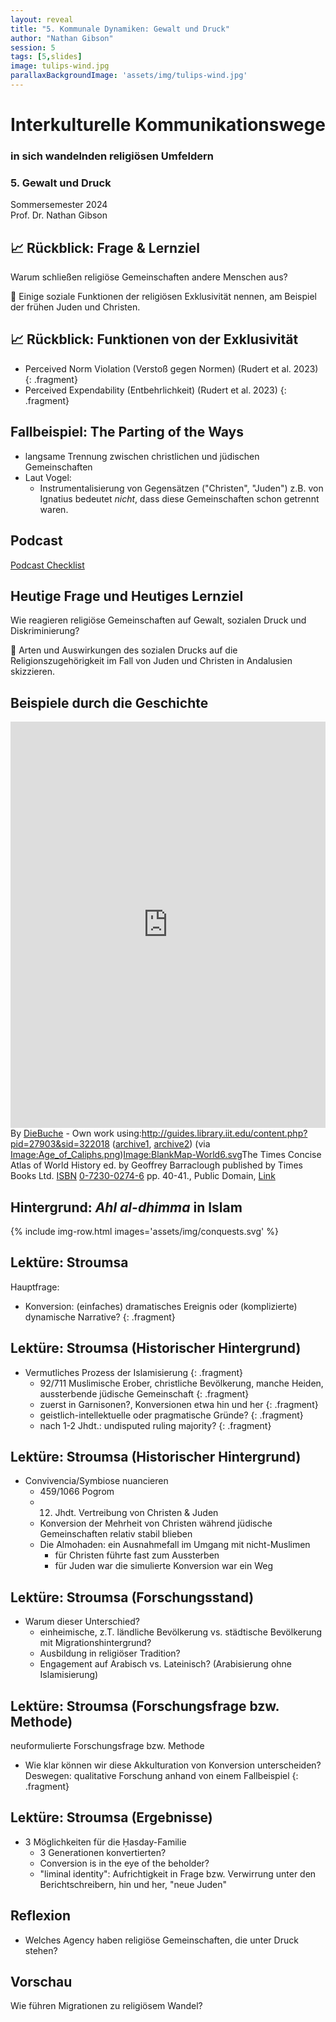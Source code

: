 ```yaml
---
layout: reveal
title: "5. Kommunale Dynamiken: Gewalt und Druck"
author: "Nathan Gibson"
session: 5
tags: [5,slides]
image: tulips-wind.jpg
parallaxBackgroundImage: 'assets/img/tulips-wind.jpg'
---
```


# Interkulturelle Kommunikationswege   

### in sich wandelnden religiösen Umfeldern

### 5. Gewalt und Druck

Sommersemester 2024  
Prof. Dr. Nathan Gibson

## 📈 Rückblick: Frage & Lernziel

Warum schließen religiöse Gemeinschaften andere Menschen aus?

🧭 Einige soziale Funktionen der religiösen Exklusivität nennen, am Beispiel der frühen Juden und Christen.

## 📈 Rückblick: Funktionen von der Exklusivität

- Perceived Norm Violation (Verstoß gegen Normen) (Rudert et al. 2023)
{: .fragment}
- Perceived Expendability (Entbehrlichkeit) (Rudert et al. 2023)
{: .fragment}

## Fallbeispiel: The Parting of the Ways

- langsame Trennung zwischen christlichen und jüdischen Gemeinschaften
- Laut Vogel: 
  - Instrumentalisierung von Gegensätzen ("Christen", "Juden") z.B. von Ignatius bedeutet _nicht_, dass diese Gemeinschaften schon getrennt waren. 

## Podcast

[Podcast Checklist](/podcast)

## Heutige Frage und Heutiges Lernziel

Wie reagieren religiöse Gemeinschaften auf Gewalt, sozialen Druck und Diskriminierung?

🧭 Arten und Auswirkungen des sozialen Drucks auf die Religionszugehörigkeit im Fall von Juden und Christen in Andalusien skizzieren.

## Beispiele durch die Geschichte

<iframe src='https://cdn.knightlab.com/libs/timeline3/latest/embed/index.html?source=1qUZsFcptgGfdVWegSLxEefudsc-beQSpq8jdsL1MwlE&font=Default&lang=en&initial_zoom=2&height=650' width='100%' height='650' webkitallowfullscreen mozallowfullscreen allowfullscreen frameborder='0'></iframe>

<figcaption>By <a href="//commons.wikimedia.org/wiki/User:DieBuche" title="User:DieBuche">DieBuche</a> - Own work using:<a rel="nofollow" class="external text" href="http://guides.library.iit.edu/content.php?pid=27903&amp;sid=322018">http://guides.library.iit.edu/content.php?pid=27903&amp;sid=322018</a> (<a rel="nofollow" class="external text" href="https://web.archive.org/web/20060216055534/http://www.gl.iit.edu/govdocs/maps/maps.htm">archive1</a>, <a rel="nofollow" class="external text" href="https://web.archive.org/web/20060527191823/http://www.gl.iit.edu/govdocs/maps/Middle%20East-Age%20of%20the%20Caliphs.gif">archive2</a>) (via <a href="//commons.wikimedia.org/wiki/File:Age_of_Caliphs.png" title="File:Age of Caliphs.png">Image:Age_of_Caliphs.png</a>)<a href="//commons.wikimedia.org/wiki/File:BlankMap-World6.svg" class="mw-redirect" title="File:BlankMap-World6.svg">Image:BlankMap-World6.svg</a>The Times Concise Atlas of World History ed. by Geoffrey Barraclough published by Times Books Ltd. <span lang="en" dir="ltr"><a href="https://en.wikipedia.org/wiki/ISBN" class="extiw" title="en:ISBN"><span lang="en" dir="ltr">ISBN</span></a></span>&nbsp;<a href="//commons.wikimedia.org/wiki/Special:BookSources/0-7230-0274-6" title="Special:BookSources/0-7230-0274-6">0-7230-0274-6</a> pp. 40-41., Public Domain, <a href="https://commons.wikimedia.org/w/index.php?curid=10802592">Link</a></figcaption>

## Hintergrund: _Ahl al-dhimma_ in Islam

{% include img-row.html images='assets/img/conquests.svg' %}

## Lektüre: Stroumsa

Hauptfrage:

- Konversion: (einfaches) dramatisches Ereignis oder (komplizierte) dynamische Narrative?
{: .fragment}

## Lektüre: Stroumsa (Historischer Hintergrund)

- Vermutliches Prozess der Islamisierung
{: .fragment}
  - 92/711 Muslimische Erober, christliche Bevölkerung, manche Heiden, aussterbende jüdische Gemeinschaft
{: .fragment}
  - zuerst in Garnisonen?, Konversionen etwa hin und her
{: .fragment}
  - geistlich-intellektuelle oder pragmatische Gründe?
{: .fragment}
  - nach 1-2 Jhdt.: undisputed ruling majority?
{: .fragment}

## Lektüre: Stroumsa (Historischer Hintergrund)

- Convivencia/Symbiose nuancieren
  - 459/1066 Pogrom
  - 12. Jhdt. Vertreibung von Christen & Juden
  - Konversion der Mehrheit von Christen während jüdische Gemeinschaften relativ stabil blieben
  - Die Almohaden: ein Ausnahmefall im Umgang mit nicht-Muslimen
    - für Christen führte fast zum Aussterben
    - für Juden war die simulierte Konversion war ein Weg

## Lektüre: Stroumsa (Forschungsstand)

- Warum dieser Unterschied? 
  - einheimische, z.T. ländliche Bevölkerung vs. städtische Bevölkerung mit Migrationshintergrund?
  - Ausbildung in religiöser Tradition?
  - Engagement auf Arabisch vs. Lateinisch? (Arabisierung ohne Islamisierung)

## Lektüre: Stroumsa (Forschungsfrage bzw. Methode)

neuformulierte Forschungsfrage bzw. Methode

- Wie klar können wir diese Akkulturation von Konversion unterscheiden? Deswegen: qualitative Forschung anhand von einem Fallbeispiel
{: .fragment}

## Lektüre: Stroumsa (Ergebnisse)

- 3 Möglichkeiten für die Ḥasday-Familie
  - 3 Generationen konvertierten?
  - Conversion is in the eye of the beholder?
  - "liminal identity": Aufrichtigkeit in Frage bzw. Verwirrung unter den Berichtschreibern, hin und her, "neue Juden"

## Reflexion

- Welches Agency haben religiöse Gemeinschaften, die unter Druck stehen?

## Vorschau

Wie führen Migrationen zu religiösem Wandel?